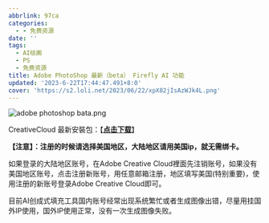 ```yaml
---
abbrlink: 97ca
categories:
  - - 免费资源
date: ''
tags:
  - AI绘画
  - PS
  - 免费资源
title: Adobe PhotoShop 最新（beta） Firefly AI 功能
updated: '2023-6-22T17:44:47.491+8:0'
cover: 'https://s2.loli.net/2023/06/22/xpX82jIsAzWJk4L.png'
---
```

![adobe photoshop bata.png](https://s2.loli.net/2023/06/22/xpX82jIsAzWJk4L.png)

CreativeCloud 最新安裝包：【**[点击下载](https://creativecloud.adobe.com/apps/download/creative-cloud)**】

**【注意】：注册的时候请选择美国地区，大陆地区请用美国ip，就无需绑卡。**

如果登录的大陆地区账号，在Adobe Creative Cloud裡面先注销账号，如果没有美国地区账号，点击注册新账号，用任意邮箱注册，地区填写美国(特别重要)，使用注册的新账号登录Adobe Creative Cloud即可。

目前AI创成式填充工具国内账号经常出现系统繁忙或者生成图像出错，尽量用挂国外IP使用，国外IP使用正常，没有一次生成图像失败。
